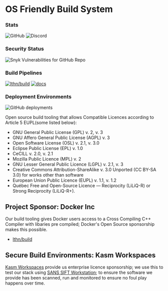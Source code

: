 # OS Friendly Build System

### Stats
![GitHub](https://img.shields.io/github/license/dAppServer/devops?label=License&style=flat-square)
![Discord](https://img.shields.io/discord/977550915278110800?label=Discord&logo=discord&style=flat-square)

### Security Status

![Snyk Vulnerabilities for GitHub Repo](https://img.shields.io/snyk/vulnerabilities/github/dAppServer/devops?style=flat-square)

### Build Pipelines

[![lthn/build](https://github.com/dAppServer/devops/actions/workflows/compiler.yml/badge.svg?style=flat-square)](https://github.com/dAppServer/devops/actions/workflows/compiler.yml) [![docs](https://github.com/dAppServer/devops/actions/workflows/docs.yml/badge.svg?style=flat-square)](https://github.com/dAppServer/devops/actions/workflows/docs.yml)

### Deployment Environments

![GitHub deployments](https://img.shields.io/github/deployments/dAppServer/devops/github-pages?label=Docs&style=flat-square)

Open source build tooling that allows Compatible Licences according to Article 5 EUPL(some listed below):

- GNU General Public License (GPL) v. 2, v. 3
- GNU Affero General Public License (AGPL) v. 3
- Open Software License (OSL) v. 2.1, v. 3.0
- Eclipse Public License (EPL) v. 1.0
- CeCILL v. 2.0, v. 2.1
- Mozilla Public Licence (MPL) v. 2
- GNU Lesser General Public Licence (LGPL) v. 2.1, v. 3
- Creative Commons Attribution-ShareAlike v. 3.0 Unported (CC BY-SA 3.0) for
  works other than software
- European Union Public Licence (EUPL) v. 1.1, v. 1.2
- Québec Free and Open-Source Licence — Reciprocity (LiLiQ-R) or Strong
  Reciprocity (LiLiQ-R+).


## Project Sponsor: Docker Inc

Our build tooling gives Docker users access to a Cross Compiling C++ Compiler with libaries pre compiled; Docker's Open Source sponsorship makes this possible.

* [lthn/build](https://hub.docker.com/r/lthn/build)

## Secure Build Environments: Kasm Workspaces 

[Kasm Workspaces](https://www.kasmweb.com/) provide us enterprise licence sponsorship; we use this to test our stack using [SANS SIFT Workstation](https://www.sans.org/tools/sift-workstation/); to ensure the software we provide has been scanned, run and monitored to ensure no foul play happens over time.
